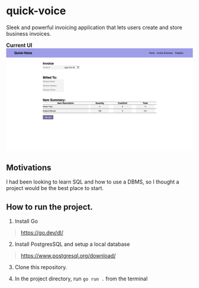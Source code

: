 # quick-voice
Sleek and powerful invoicing application that lets users create and store business invoices. 

**Current UI**
![Alt text](image.png)

## Motivations
I had been looking to learn SQL and how to use a DBMS, so I thought a project would be the best place to start.

## How to run the project.
1. Install Go
> https://go.dev/dl/

2. Install PostgresSQL and setup a local database
> https://www.postgresql.org/download/

3. Clone this repository.

4. In the project directory, run `go run .` from the terminal
